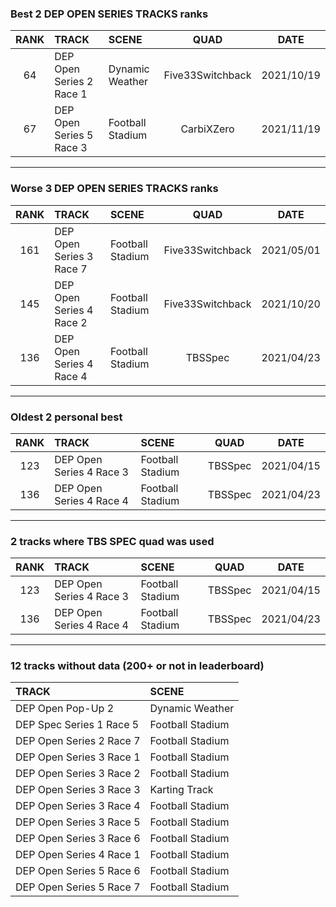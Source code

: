 ### Best 2 DEP OPEN SERIES TRACKS ranks
|RANK|TRACK|SCENE|QUAD|DATE|
|:---:|:---|:---|:---:|:---:|
|64|DEP Open Series 2 Race 1|Dynamic Weather|Five33Switchback|2021/10/19|
|67|DEP Open Series 5 Race 3|Football Stadium|CarbiXZero|2021/11/19|
---
### Worse 3 DEP OPEN SERIES TRACKS ranks
|RANK|TRACK|SCENE|QUAD|DATE|
|:---:|:---|:---|:---:|:---:|
|161|DEP Open Series 3 Race 7|Football Stadium|Five33Switchback|2021/05/01|
|145|DEP Open Series 4 Race 2|Football Stadium|Five33Switchback|2021/10/20|
|136|DEP Open Series 4 Race 4|Football Stadium|TBSSpec|2021/04/23|
---
### Oldest 2 personal best
|RANK|TRACK|SCENE|QUAD|DATE|
|:---:|:---|:---|:---:|:---:|
|123|DEP Open Series 4 Race 3|Football Stadium|TBSSpec|2021/04/15|
|136|DEP Open Series 4 Race 4|Football Stadium|TBSSpec|2021/04/23|
---
### 2 tracks where TBS SPEC quad was used
|RANK|TRACK|SCENE|QUAD|DATE|
|:---:|:---|:---|:---:|:---:|
|123|DEP Open Series 4 Race 3|Football Stadium|TBSSpec|2021/04/15|
|136|DEP Open Series 4 Race 4|Football Stadium|TBSSpec|2021/04/23|
---
### 12 tracks without data (200+ or not in leaderboard)
|TRACK|SCENE|
|:---|:---|
|DEP Open Pop-Up 2|Dynamic Weather|
|DEP Spec Series 1 Race 5|Football Stadium|
|DEP Open Series 2 Race 7|Football Stadium|
|DEP Open Series 3 Race 1|Football Stadium|
|DEP Open Series 3 Race 2|Football Stadium|
|DEP Open Series 3 Race 3|Karting Track|
|DEP Open Series 3 Race 4|Football Stadium|
|DEP Open Series 3 Race 5|Football Stadium|
|DEP Open Series 3 Race 6|Football Stadium|
|DEP Open Series 4 Race 1|Football Stadium|
|DEP Open Series 5 Race 6|Football Stadium|
|DEP Open Series 5 Race 7|Football Stadium|
